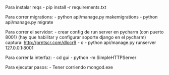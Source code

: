 Para instalar reqs
    - pip install -r requirements.txt

Para correr migrations:
    - python api/manage.py makemigrations
    - python api/manage.py migrate

Para correr el servidor:
    - crear config de run server en pycharm (con puerto 8001) (hay que habilitar y configurar soporte django en el pycharm)
        captura: http://prntscr.com/dlocr9
    - o
    - python api/manage.py runserver 127.0.0.1:8001

Para correr la interfaz:
    - cd gui
    - python -m SimpleHTTPServer

Para ejecutar pasos:
    - Tener corriendo mongod.exe